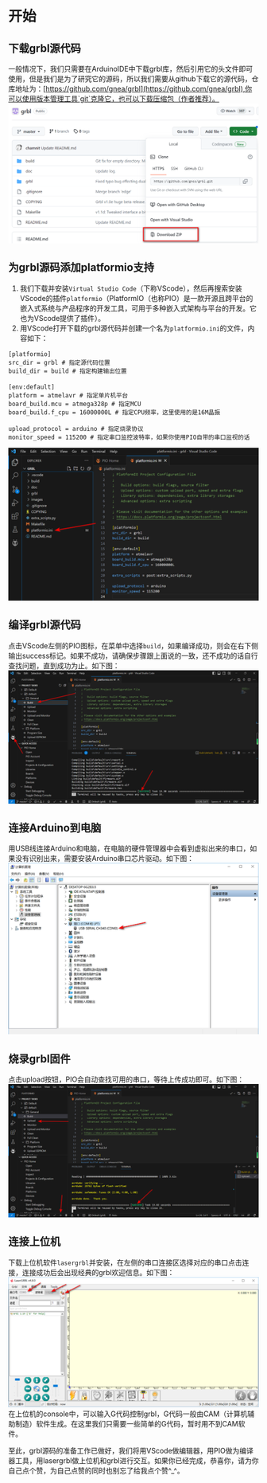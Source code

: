 # 开始

## 下载grbl源代码
一般情况下，我们只需要在ArduinoIDE中下载grbl库，然后引用它的头文件即可使用，但是我们是为了研究它的源码，所以我们需要从github下载它的源代码，仓库地址为：[https://github.com/gnea/grbl](https://github.com/gnea/grbl),你可以使用版本管理工具`git`克隆它，也可以下载压缩包（作者推荐）。
![download-grbl-cource-code](./images/download-grbl-source-code.png)   

## 为grbl源码添加platformio支持
1. 我们下载并安装`Virtual Studio Code`（下称VScode），然后再搜索安装VScode的插件`platformio`（PlatformIO（也称PIO）是一款开源且跨平台的嵌入式系统与产品程序的开发工具，可用于多种嵌入式架构与平台的开发。它也为VScode提供了插件）。
2. 用VScode打开下载的grbl源代码并创建一个名为`platformio.ini`的文件，内容如下：   
```
[platformio]
src_dir = grbl # 指定源代码位置
build_dir = build # 指定构建输出位置

[env:default]
platform = atmelavr # 指定单片机平台
board_build.mcu = atmega328p # 指定MCU
board_build.f_cpu = 16000000L # 指定CPU频率，这里使用的是16M晶振

upload_protocol = arduino # 指定烧录协议
monitor_speed = 115200 # 指定串口监控波特率，如果你使用PIO自带的串口监视的话
```
![add-platformio-support](./images/add-platformio-support.png)   

## 编译grbl源代码
点击VScode左侧的PIO图标，在菜单中选择`build`，如果编译成功，则会在右下侧输出success标记。如果不成功，请确保步骤跟上面说的一致，还不成功的话自行查找问题，直到成功为止。如下图：   
![compile grbl](./images/compile-grbl.png)  

## 连接Arduino到电脑
用USB线连接Arduino和电脑，在电脑的硬件管理器中会看到虚拟出来的串口，如果没有识别出来，需要安装Arduino串口芯片驱动。如下图：   
![serial-port](./images/serial-port.png)   

## 烧录grbl固件
点击upload按钮，PIO会自动查找可用的串口，等待上传成功即可。如下图：   
![upload grbl](./images/upload-grbl.png)

## 连接上位机
下载上位机软件`lasergrbl`并安装，在左侧的串口连接区选择对应的串口点击连接，连接成功后会出现经典的grbl欢迎信息。如下图：    
![connect grbl](./images/connect-grbl.png)   
在上位机的console中，可以输入G代码控制grbl，G代码一般由CAM（计算机辅助制造）软件生成。在这里我们只需要一些简单的G代码，暂时用不到CAM软件。

至此，grbl源码的准备工作已做好，我们将用VScode做编辑器，用PIO做为编译器工具，用lasergrbl做上位机和grbl进行交互。如果你已经完成，恭喜你，请为你自己点个赞，为自己点赞的同时也别忘了给我点个赞^_^。
